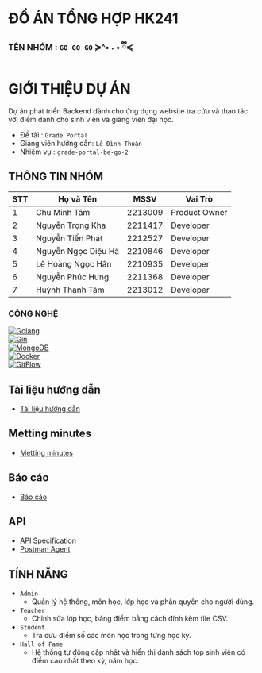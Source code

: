 # ĐỒ ÁN TỔNG HỢP HK241

### TÊN NHÓM : `GO GO GO` ≽^• ˕ • ྀི≼

# GIỚI THIỆU DỰ ÁN

Dự án phát triển Backend dành cho ứng dụng website tra cứu và thao tác với điểm dành cho sinh viên và giảng viên đại học.

- Đề tài : `Grade Portal`
- Giảng viên hướng dẫn: `Lê Đình Thuận`
- Nhiệm vụ : `grade-portal-be-go-2`
## THÔNG TIN NHÓM

| STT | Họ và Tên           | MSSV    | Vai Trò       |
| --- | ------------------- | ------- | ------------- |
| 1   | Chu Minh Tâm        | 2213009 | Product Owner |
| 2   | Nguyễn Trọng Kha    | 2211417 | Developer     |
| 3   | Nguyễn Tiến Phát    | 2212527 | Developer     |
| 4   | Nguyễn Ngọc Diệu Hà | 2210846 | Developer     |
| 5   | Lê Hoàng Ngọc Hân   | 2210935 | Developer     |
| 6   | Nguyễn Phúc Hưng    | 2211368 | Developer     |
| 7   | Huỳnh Thanh Tâm     | 2213012 | Developer     |

### CÔNG NGHỆ

 <a href="https://go.dev/doc/"><img src="https://img.shields.io/badge/Golang-00ADD8?style=for-the-badge&logo=go&logoColor=white" alt="Golang" /></a> </br>
 <a href="https://pkg.go.dev/github.com/gin-gonic/gin"><img src="https://img.shields.io/badge/Gin_Framework-00ADD8?style=for-the-badge&logo=go&logoColor=white" alt="Gin" /> </a></br>
 <a href="https://www.mongodb.com/docs/"><img src="https://img.shields.io/badge/MongoDB-47A248?style=for-the-badge&logo=mongodb&logoColor=white" alt="MongoDB" /> </a></br>
 <a href="https://docs.docker.com/"><img src="https://img.shields.io/badge/Docker-2496ED?style=for-the-badge&logo=docker&logoColor=white" alt="Docker" /> </a></br>
 <a href="https://git-scm.com/docs/gitworkflows"><img src="https://img.shields.io/badge/GitFlow-F05032?style=for-the-badge&logo=git&logoColor=white" alt="GitFlow" /></a></br>
## Tài liệu hướng dẫn
- [Tài liệu hướng dẫn](./docs/Guild/SETUP.md)
## Metting minutes
- [Metting minutes](./docs/reports/Weekly)
## Báo cáo
- [Báo cáo](./docs/reports/FinalReport/link.txt)
## API

- [API Specification](./docs/api/api_specification.md)
- [Postman Agent](./docs/api/postman_api_collection.json)

## TÍNH NĂNG

- `Admin`
  - Quản lý hệ thống, môn học, lớp học và phân quyền cho người dùng.
- `Teacher`
  - Chỉnh sửa lớp học, bảng điểm bằng cách đính kèm file CSV.
- `Student`
  - Tra cứu điểm số các môn học trong từng học kỳ.
- `Hall of Fame`
  - Hệ thống tự động cập nhật và hiển thị danh sách top sinh viên có điểm cao nhất theo kỳ, năm học.
    </br>
    </br>
    </br>
